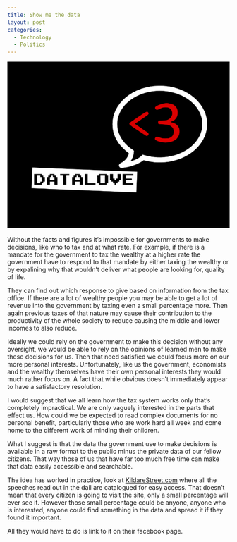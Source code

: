 ```yaml
---
title: Show me the data
layout: post
categories:
  - Technology
  - Politics
---
```

[![](/assets/images/2011/10/datalove-heart1.png "datalove-heart1")](http://datalove.me/ "Data Love")

Without the facts and figures it’s impossible for governments to make decisions, like who to tax and at what rate. For example, if there is a mandate for the government to tax the wealthy at a higher rate the government have to respond to that mandate by either taxing the wealthy or by expalining why that wouldn’t deliver what people are looking for, quality of life.<!-- more -->

They can find out which response to give based on information from the tax office. If there are a lot of wealthy people you may be able to get a lot of revenue into the government by taxing even a small percentage more. Then again previous taxes of that nature may cause their contribution to the productivity of the whole society to reduce causing the middle and lower incomes to also reduce.

Ideally we could rely on the government to make this decision without any oversight, we would be able to rely on the opinions of learned men to make these decisions for us. Then that need satisfied we could focus more on our more personal interests. Unfortunately, like us the government, economists and the wealthy themselves have their own personal interests they would much rather focus on. A fact that while obvious doesn’t immediately appear to have a satisfactory resolution.

I would suggest that we all learn how the tax system works only that’s completely impractical. We are only vaguely interested in the parts that effect us. How could we be expected to read complex documents for no personal benefit, particularly those who are work hard all week and come home to the different work of minding their children.

What I suggest is that the data the government use to make decisions is available in a raw format to the public minus the private data of our fellow citizens. That way those of us that have far too much free time can make that data easily accessible and searchable.

The idea has worked in practice, look at [KildareStreet.com](http://www.kildarestreet.com/) where all the speeches read out in the dail are catalogued for easy access. That doesn’t mean that every citizen is going to visit the site, only a small percentage will ever see it. However those small percentage could be anyone, anyone who is interested, anyone could find something in the data and spread it if they found it important.

All they would have to do is link to it on their facebook page.